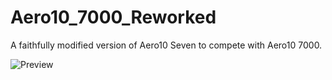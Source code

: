 # Aero10_7000_Reworked

A faithfully modified version of Aero10 Seven to compete with Aero10 7000.

![Preview](https://github.com/user-attachments/assets/051d2eb0-dc5c-4706-a5d0-4a35c38e2a55)
